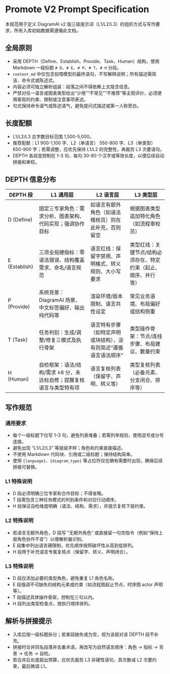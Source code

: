 # Promote V2 Prompt Specification

本规范用于定义 DiagramAI v2 版三级提示词（L1/L2/L3）的组织方式与写作要求，所有入库初始数据需遵循此文档。

## 全局原则

- 采用 DEPTH（Define、Establish、Provide、Task、Human）结构，使用 Markdown 一级标题 `# D`、`# E`、`# P`、`# T`、`# H` 分段。
- `content_md` 中仅包含投喂模型的最终语句，不写解释说明；所有描述需简洁、命令式或陈述式。
- 内容必须可独立解析组装：段落之间不得依赖上文隐含信息。
- 严禁对任一语言或图表类型给出“少用”“不常见”“不推荐”等主观评价，必须使用客观的约束、限制或注意事项表述。
- 句式保持命令语气或陈述语气，避免提问式描述或第一人称旁白。

## 长度配额

- L1/L2/L3 总字数目标范围 1,500-5,000。
- 推荐配额：L1 900-1,100 字、L2（单语言） 550-800 字、L3（单类型） 650-900 字；若需调整，应优先保持 L1/L2 的完整性，再裁剪 L3 次要语句。
- DEPTH 各段宜控制在 1-3 句、每句 30-80 个汉字或等效长度，以便后续自动拼接和审校。

## DEPTH 信息分布

| DEPTH 段      | L1 通用层                                                            | L2 语言层                                                        | L3 类型层                                                       |
| ------------- | -------------------------------------------------------------------- | ---------------------------------------------------------------- | --------------------------------------------------------------- |
| D (Define)    | 固定三专家角色：需求分析、图表架构、代码实现；强调协作目标           | 如语言有额外角色（如语法稽核员）则在此补充，否则留空             | 根据图表类型追加特化角色（如流程审校员）                        |
| E (Establish) | 三项全局硬指标：零语法错误、结构覆盖需求、命名/语言规范              | 语言红线：保留字禁用、声明格式、转义规则、大小写要求             | 类型红线：关键节点/结构必须存在、特定约束（起止、顺序、并行等） |
| P (Provide)   | 系统背景：DiagramAI 场景、中文标签偏好、输出纯代码等                 | 渲染环境/版本限制、语言共性设定                                  | 常见业务语境、布局偏好或结构侧重                                |
| T (Task)      | 任务判别：生成/调整/修复三模式及执行骨架                             | 语言特有步骤（如特定声明或块结构），没有则简述“遵循语言语法顺序” | 类型操作骨架：节点/连线步骤、布局建议、数量约束                 |
| H (Human)     | 自检框架：语法/结构/需求 ≥8 分，未达标自修；提醒复核语言与类型特有项 | 语言复核列表（保留字、声明、转义等）                             | 类型复核列表（必备元素、分支闭合、排序等）                      |

## 写作规范

### 通用要求

- 每个一级标题下仅写 1–3 句，避免列表堆叠；若需列举规则，使用逗号或分号连接。
- 避免出现 “L1/L2/L3” 等层级字样；角色和约束直接描述。
- 不使用 Markdown 代码块、引用或二级标题；保持结构简单。
- 使用 `{language}`、`{diagram_type}` 等占位符仅在确有需要时出现，确保后续拼接可替换。

### L1 特殊说明

- D 段必须明确三位专家和合作目标；不得省略。
- T 段需包含三种任务模式的判别条件和对应行动顺序。
- H 段保证自检维度明确（语法、结构、需求），并提示复核下层约束。

### L2 特殊说明

- 若语言无额外角色，D 段写 “无额外角色” 或直接留一句空指令（例如“保持上层角色协作不变”）以便解析器识别。
- E 段集中列出语言硬限制，优先顺序按照破坏性从高到低排列。
- H 段用于补充语言专属复核点（保留字、转义、声明闭合）。

### L3 特殊说明

- D 段仅添加必要的类型角色，避免重复 L1 角色名称。
- E 段强调不可缺失的结构元素或约束（如流程图起止节点、时序图 actor 声明等）。
- T 段描述具体操作骨架，控制在三句以内。
- H 段列出类型检查点，按执行顺序排列。

## 解析与拼接提示

- 入库后按一级标题拆分；若某段缺失或为空，视为该层对该 DEPTH 段不补充。
- 拼接时合并同名段落并去重术语，再改写为自然语言顺序：角色 → 指标 → 背景 → 任务 → 自检。
- 若合并后长度超出预算，应优先裁剪 L3 非硬性语句，其次删减 L2 次要约束，最后微调 L1。
